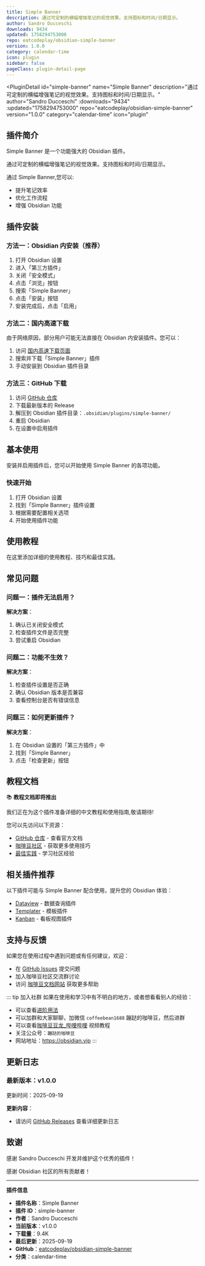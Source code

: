 ```yaml
---
title: Simple Banner
description: 通过可定制的横幅增强笔记的视觉效果。支持图标和时间/日期显示。
author: Sandro Ducceschi
downloads: 9434
updated: 1758294753000
repo: eatcodeplay/obsidian-simple-banner
version: 1.0.0
category: calendar-time
icon: plugin
sidebar: false
pageClass: plugin-detail-page
---
```


<PluginDetail
  id="simple-banner"
  name="Simple Banner"
  description="通过可定制的横幅增强笔记的视觉效果。支持图标和时间/日期显示。"
  author="Sandro Ducceschi"
  :downloads="9434"
  :updated="1758294753000"
  repo="eatcodeplay/obsidian-simple-banner"
  version="1.0.0"
  category="calendar-time"
  icon="plugin"
>

<!-- AUTO_GENERATED_START -->
## 插件简介

Simple Banner 是一个功能强大的 Obsidian 插件。

通过可定制的横幅增强笔记的视觉效果。支持图标和时间/日期显示。

通过 Simple Banner,您可以:

- 提升笔记效率
- 优化工作流程
- 增强 Obsidian 功能

<!-- AUTO_GENERATED_END -->

<!-- AUTO_GENERATED_START -->
## 插件安装

### 方法一：Obsidian 内安装（推荐）

1. 打开 Obsidian 设置
2. 进入「第三方插件」
3. 关闭「安全模式」
4. 点击「浏览」按钮
5. 搜索「Simple Banner」
6. 点击「安装」按钮
7. 安装完成后，点击「启用」

### 方法二：国内高速下载

由于网络原因，部分用户可能无法直接在 Obsidian 内安装插件。您可以：

1. 访问 [国内高速下载页面](/zh/documentation/obsidian-plugins-download.html)
2. 搜索并下载「Simple Banner」插件
3. 手动安装到 Obsidian 插件目录

### 方法三：GitHub 下载

1. 访问 [GitHub 仓库](https://github.com/eatcodeplay/obsidian-simple-banner)
2. 下载最新版本的 Release
3. 解压到 Obsidian 插件目录：`.obsidian/plugins/simple-banner/`
4. 重启 Obsidian
5. 在设置中启用插件

## 基本使用

安装并启用插件后，您可以开始使用 Simple Banner 的各项功能。

### 快速开始

1. 打开 Obsidian 设置
2. 找到「Simple Banner」插件设置
3. 根据需要配置相关选项
4. 开始使用插件功能

<!-- AUTO_GENERATED_END -->

<!-- CUSTOM_CONTENT_START:tutorial -->
## 使用教程

在这里添加详细的使用教程、技巧和最佳实践。

<!-- CUSTOM_CONTENT_END:tutorial -->

<!-- SHARED_CONTENT_START -->
## 常见问题

### 问题一：插件无法启用？

**解决方案**：
1. 确认已关闭安全模式
2. 检查插件文件是否完整
3. 尝试重启 Obsidian

### 问题二：功能不生效？

**解决方案**：
1. 检查插件设置是否正确
2. 确认 Obsidian 版本是否兼容
3. 查看控制台是否有错误信息

### 问题三：如何更新插件？

**解决方案**：
1. 在 Obsidian 设置的「第三方插件」中
2. 找到「Simple Banner」
3. 点击「检查更新」按钮

## 教程文档

📚 **教程文档即将推出**

我们正在为这个插件准备详细的中文教程和使用指南,敬请期待!

您可以先访问以下资源：
- [GitHub 仓库](https://github.com/eatcodeplay/obsidian-simple-banner) - 查看官方文档
- [咖啡豆社区](/zh/bases/) - 获取更多使用技巧
- [最佳实践](/zh/best-practices/) - 学习社区经验

## 相关插件推荐

以下插件可能与 Simple Banner 配合使用，提升您的 Obsidian 体验：

- [Dataview](/zh/plugins/dataview.html) - 数据查询插件
- [Templater](/zh/plugins/templater-obsidian.html) - 模板插件
- [Kanban](/zh/plugins/obsidian-kanban.html) - 看板视图插件

## 支持与反馈

如果您在使用过程中遇到问题或有任何建议，欢迎：

- 在 [GitHub Issues](https://github.com/eatcodeplay/obsidian-simple-banner/issues) 提交问题
- 加入咖啡豆社区交流群讨论
- 访问 [咖啡豆文档网站](https://obsidian.vip) 获取更多帮助

::: tip 加入社群
如果在使用和学习中有不明白的地方，或者想看看别人的经验：
- 可以查看[进阶用法](/zh/advanced)
- 可以加群和大家聊聊，加微信 `coffeebean1688` 蹦跶的咖啡豆，然后进群
- 可以查看[咖啡豆豆龙_哔哩哔哩](https://space.bilibili.com/618777356) 视频教程
- 关注公众号：`蹦跶的咖啡豆`
- 网站地址：https://obsidian.vip
:::
<!-- SHARED_CONTENT_END -->

<!-- AUTO_GENERATED_START -->
## 更新日志

### 最新版本：v1.0.0

更新时间：2025-09-19

**更新内容**：
- 请访问 [GitHub Releases](https://github.com/eatcodeplay/obsidian-simple-banner/releases) 查看详细更新日志

## 致谢

感谢 Sandro Ducceschi 开发并维护这个优秀的插件！

感谢 Obsidian 社区的所有贡献者！

---

**插件信息**
- **插件名称**：Simple Banner
- **插件 ID**：simple-banner
- **作者**：Sandro Ducceschi
- **当前版本**：v1.0.0
- **下载量**：9.4K
- **最后更新**：2025-09-19
- **GitHub**：[eatcodeplay/obsidian-simple-banner](https://github.com/eatcodeplay/obsidian-simple-banner)
- **分类**：calendar-time
<!-- AUTO_GENERATED_END -->

</PluginDetail>

